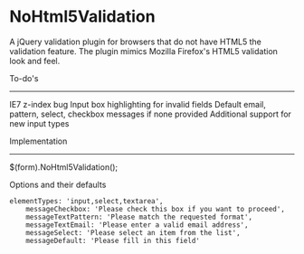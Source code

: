 NoHtml5Validation
=================

A jQuery validation plugin for browsers that do not have HTML5 the validation feature.
The plugin mimics Mozilla Firefox's HTML5 validation look and feel.

To-do's
_____________

IE7 z-index bug
Input box highlighting for invalid fields
Default email, pattern, select, checkbox messages if none provided
Additional support for new input types 


Implementation
_________________

$(form).NoHtml5Validation();

Options and their defaults

    elementTypes: 'input,select,textarea',
		messageCheckbox: 'Please check this box if you want to proceed',
		messageTextPattern: 'Please match the requested format',
		messageTextEmail: 'Please enter a valid email address',
		messageSelect: 'Please select an item from the list',
		messageDefault: 'Please fill in this field'
